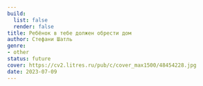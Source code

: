 ```yaml
---
build:
  list: false
  render: false
title: Ребёнок в тебе должен обрести дом
author: Стефани Шатль
genre:
- other
status: future
cover: https://cv2.litres.ru/pub/c/cover_max1500/48454228.jpg
date: 2023-07-09
---
```


